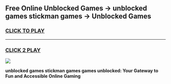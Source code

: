 
## Free Online Unblocked Games → unblocked games stickman games → Unblocked Games
<h3>
<a href="https://premium.freeplayer.one?title=unblocked_games_stickman_games&ref=21F">CLICK TO PLAY</a></h3>
<hr>

<h3>
<a href="https://premium.freeplayer.one?title=unblocked_games_stickman_games&ref=21F">CLICK 2 PLAY</a>
  
</h3>

<a href="https://premium.freeplayer.one?title=unblocked_games_stickman_games&ref=21F/"><img src="https://clearcache.store/games.png"></a>


**unblocked games stickman games games unblocked: Your Gateway to Fun and Accessible Online Gaming**
